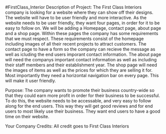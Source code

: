 #FirstClass_Interior
Description of Project: The First Class Interiors company is looking for a website where they can show off their designs. The website will have to be user friendly and more interactive. As the website needs to be user friendly, they want four pages, in order for it to be easy to follow on. We will be adding a Homepage, contact page, about page and a shop page. Within these pages the company has some requirements that we must respect. These requirements consist of the homepage including images of all their recent projects to attract customers. The contact page to have a form so the company can recieve the message as well as icluding the end users imporant contact information. The about page will need the companys important contact information as well as including their staff members and their establishment year. The shop page will need the images of items as well as the prices for which they are selling it for. Most importantly they need a horizontal navigation bar on every page. This will make it user friendly.

Purpose: The company wants to promote their business country-wide so that they could earn more profit in order for their business to be successful. To do this, the website needs to be accessable, and very easy to follow along for the end users. This way they will get good reviews and for end users to most likely use their business. They want end users to have a good time on their website.

Your Company Credits: All credit goes to First Class Interiors
